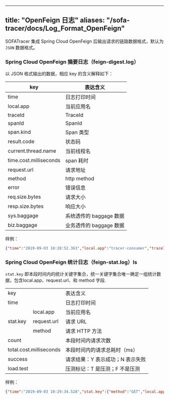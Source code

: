 
---
title: "OpenFeign 日志"
aliases: "/sofa-tracer/docs/Log_Format_OpenFeign"
---


SOFATracer 集成 Spring Cloud OpenFeign 后输出请求的链路数据格式，默认为 `JSON` 数据格式。

### Spring Cloud OpenFeign 摘要日志（feign-digest.log）

以 JSON 格式输出的数据，相应 key 的含义解释如下：

key | 表达含义
--------- | -------------
 time | 日志打印时间
 local.app | 当前应用名
 traceId | TraceId
 spanId | SpanId
 span.kind | Span 类型
 result.code | 状态码
 current.thread.name | 当前线程名
 time.cost.milliseconds | span 耗时
 request.url | 请求地址
 method | http method
 error | 错误信息
 req.size.bytes | 请求大小
 resp.size.bytes| 响应大小
 sys.baggage | 系统透传的 baggage 数据
 biz.baggage | 业务透传的 baggage 数据

样例：

```json
{"time":"2019-09-03 10:28:52.363","local.app":"tracer-consumer","traceId":"0a0fe9271567477731347100110969","spanId":"0.1","span.kind":"client","result.code":"200","current.thread.name":"http-nio-8082-exec-1","time.cost.milliseconds":"219ms","request.url":"http://10.15.233.39:8800/feign","method":"GET","error":"","req.size.bytes":0,"resp.size.bytes":18,"remote.host":"10.15.233.39","remote.port":"8800","sys.baggage":"","biz.baggage":""}
```

### Spring Cloud OpenFeign 统计日志（feign-stat.log）ls

`stat.key` 即本段时间内的统计关键字集合，统一关键字集合唯一确定一组统计数据，包含local.app、request.url、和 method 字段.

<table>
   <tr>
      <td colspan="2">key</td>
      <td>表达含义</td>
   </tr>
   <tr>
      <td colspan="2">time</td>
      <td>日志打印时间</td>
   </tr>
   <tr>
      <td rowspan="3">stat.key</td>
      <td>local.app</td>
      <td>当前应用名</td>
   </tr>
   <tr>
      <td>request.url</td>
      <td>请求 URL</td>
   </tr>
   <tr>
      <td> method </td>
      <td>请求 HTTP 方法</td>
   </tr>
   <tr>
      <td colspan="2">count</td>
      <td>本段时间内请求次数</td>
   </tr>
   <tr>
      <td colspan="2">total.cost.milliseconds</td>
      <td>本段时间内的请求总耗时（ms）</td>
   </tr>
   <tr>
      <td colspan="2">success</td>
      <td>请求结果：Y 表示成功；N 表示失败</td>
   </tr>
   <tr>
      <td colspan="2">load.test</td>
      <td>压测标记：T 是压测；F 不是压测</td>
   </tr>
</table>

样例：

```json
{"time":"2019-09-03 10:29:34.528","stat.key":{"method":"GET","local.app":"tracer-consumer","request.url":"http://10.15.233.39:8800/feign"},"count":2,"total.cost.milliseconds":378,"success":"true","load.test":"F"}
```